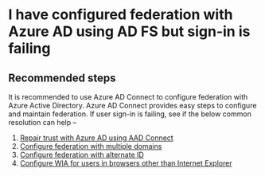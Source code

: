 <properties
	pageTitle="I have configured federation with Azure AD using AD FS but sign-in is failing"
	description="Sign in is failing with Azure AD federation"
	service="microsoft.aad"
	resource="Microsoft_AAD_IAM"
	authors="billmath"
	displayOrder="5"
	selfHelpType="resource"
	supportTopicIds="32570971"
	resourceTags=""
	productPesIds=""
	cloudEnvironments="public"
/>

# I have configured federation with Azure AD using AD FS but sign-in is failing

## **Recommended steps**

It is recommended to use Azure AD Connect to configure federation with Azure Active Directory. Azure AD Connect provides easy steps to configure and maintain federation. If user sign-in is failing, see if the below common resolution can help – 


1. [Repair trust with Azure AD using AAD Connect](https://docs.microsoft.com/azure/active-directory/connect/active-directory-aadconnect-federation-management#repairthetrust)
2. [Configure federation with multiple domains](https://docs.microsoft.com/azure/active-directory/connect/active-directory-aadconnect-federation-management#addfeddomain)
3. [Configure federation with alternate ID](https://docs.microsoft.com/azure/active-directory/connect/active-directory-aadconnect-federation-management#federate-with-azure-ad-using-alternateid)
4. [Configure WIA for users in browsers other than Internet Explorer](https://technet.microsoft.com/windows-server-docs/identity/ad-fs/operations/configure-intranet-forms-based-authentication-for-devices-that-do-not-support-wia)
